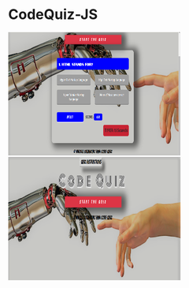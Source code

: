 # CodeQuiz-JS

<img src="https://github.com/nikola4work/CodeQuiz-JS/blob/master/assets/images/readme%20img%201.png" height="250" width="350">
<img src="https://github.com/nikola4work/CodeQuiz-JS/blob/master/assets/images/readme%20img%202.png" height="250" width="350">

